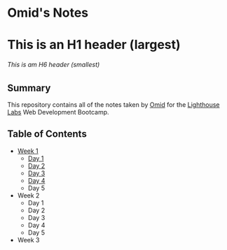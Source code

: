 # Omid's Notes
# This is an H1 header (largest)
###### This is am H6 header (smallest)
## Summary
This repository contains all of the notes taken by [Omid](https://github.com/Omid-G12) for the [Lighthouse Labs](https://www.lighthouselabs.ca) Web Development Bootcamp.

## Table of Contents
* [Week 1](/Week_1/)
  * [Day 1](/Week_1/Day_1/What_Should_I_Do_for_Lunch_Tips.md)
  * [Day 2](/Week_1/Day_2/The_Dev_Workflow.md)
  * [Day 3](/Week_1/Day_3/Objects_in_JS_Notes.md)
  * [Day 4](/Week_1/Day_4/Callback_Functions_Notes.md)
  * Day 5
* Week 2
  * Day 1
  * Day 2
  * Day 3
  * Day 4
  * Day 5
* Week 3
